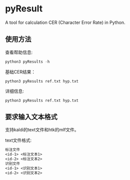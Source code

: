 # pyResult
A tool for calculation CER (Character Error Rate) in Python.

## 使用方法

查看帮助信息:
```python
python3 pyResults -h
```

基础CER结果：
```
python3 pyResults ref.txt hyp.txt
```

详细信息:
```
python3 pyResults ref.txt hyp.txt
```

## 要求输入文本格式
支持kaldi的text文件和htk的mlf文件。

text文件格式:
```txt
标注文件
<id-1> <标注文本1>
<id-2> <标注文本2>
识别文件
<id-1> <识别文本1>
<id-2> <识别文本2>
```